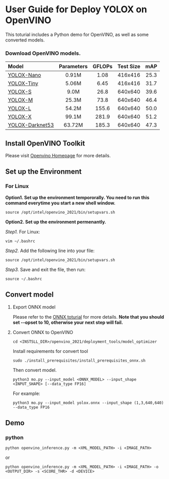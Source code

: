 # User Guide for Deploy YOLOX on OpenVINO

This toturial includes a Python demo for OpenVINO, as well as some converted models.

### Download OpenVINO models.
| Model | Parameters | GFLOPs | Test Size | mAP |
|:------| :----: | :----: | :---: | :---: | 
|  [YOLOX-Nano](https://github.com/Joker316701882/OTA/tree/main/playground/detection/coco/ota.res101.fpn.coco.800size.1x) |  0.91M  | 1.08 | 416x416 | 25.3 |
|  [YOLOX-Tiny](https://github.com/Joker316701882/OTA/tree/main/playground/detection/coco/ota.x101.fpn.coco.800size.1x) | 5.06M     | 6.45 | 416x416 |31.7 |
|  [YOLOX-S](https://github.com/Joker316701882/OTA/tree/main/playground/detection/coco/ota.x101.dcnv2.fpn.coco.800size.1x) | 9.0M | 26.8 | 640x640 |39.6 | 
|  [YOLOX-M](https://github.com/Joker316701882/OTA/tree/main/playground/detection/coco/ota.x101.dcnv2.fpn.coco.800size.1x) | 25.3M | 73.8 | 640x640 |46.4 |
|  [YOLOX-L](https://github.com/Joker316701882/OTA/tree/main/playground/detection/coco/ota.x101.dcnv2.fpn.coco.800size.1x) | 54.2M | 155.6 | 640x640 |50.0 | 
|  [YOLOX-X](https://github.com/Joker316701882/OTA/tree/main/playground/detection/coco/ota.x101.dcnv2.fpn.coco.800size.1x) | 99.1M | 281.9 | 640x640 |51.2 | 
|  [YOLOX-Darknet53](https://github.com/Joker316701882/OTA/tree/main/playground/detection/coco/ota.x101.dcnv2.fpn.coco.800size.1x) | 63.72M | 185.3 | 640x640 |47.3 | 

## Install OpenVINO Toolkit

Please visit [Openvino Homepage](https://docs.openvinotoolkit.org/latest/get_started_guides.html) for more details.

## Set up the Environment

### For Linux

**Option1. Set up the environment tempororally. You need to run this command everytime you start a new shell window.**

```shell
source /opt/intel/openvino_2021/bin/setupvars.sh
```

**Option2. Set up the environment permenantly.**

*Step1.* For Linux:
```shell
vim ~/.bashrc 
```

*Step2.* Add the following line into your file:

```shell
source /opt/intel/openvino_2021/bin/setupvars.sh
```

*Step3.* Save and exit the file, then run:

```shell
source ~/.bashrc
```


## Convert model

1. Export ONNX model
   
   Please refer to the [ONNX toturial]() for more details. **Note that you should set --opset to 10, otherwise your next step will fail.**

2. Convert ONNX to OpenVINO 

   ``` shell
   cd <INSTSLL_DIR>/openvino_2021/deployment_tools/model_optimizer
   ```

   Install requirements for convert tool

   ```shell
   sudo ./install_prerequisites/install_prerequisites_onnx.sh
   ```

   Then convert model.
   ```shell
   python3 mo.py --input_model <ONNX_MODEL> --input_shape <INPUT_SHAPE> [--data_type FP16]
   ```
   For example:
   ```shell
   python3 mo.py --input_model yolox.onnx --input_shape (1,3,640,640) --data_type FP16
   ```  

## Demo

### python

```shell
python openvino_inference.py -m <XML_MODEL_PATH> -i <IMAGE_PATH> 
```
or
```shell
python openvino_inference.py -m <XML_MODEL_PATH> -i <IMAGE_PATH> -o <OUTPUT_DIR> -s <SCORE_THR> -d <DEVICE>
```

